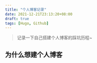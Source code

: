 ```yaml
---
title: "个人博客记录"
date: 2021-12-21T23:13:20+08:00
draft: true
tags: [Hugo, Github]
---
```


> 记录一下自己搭建个人博客的踩坑历程~

## 为什么想建个人博客